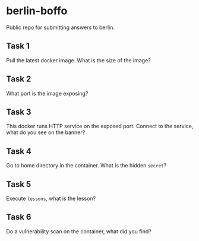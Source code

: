 # berlin-boffo
Public repo for submitting answers to berlin.

## Task 1
Pull the latest docker image. What is the size of the image?

## Task 2
What port is the image exposing?

## Task 3
This docker runs HTTP service on the exposed port. Connect to the service, what do you see on the banner?

## Task 4
Go to home directory in the container. What is the hidden `secret`?

## Task 5
Execute `lessons`, what is the lesson?

## Task 6
Do a vulnerability scan on the container, what did you find?
